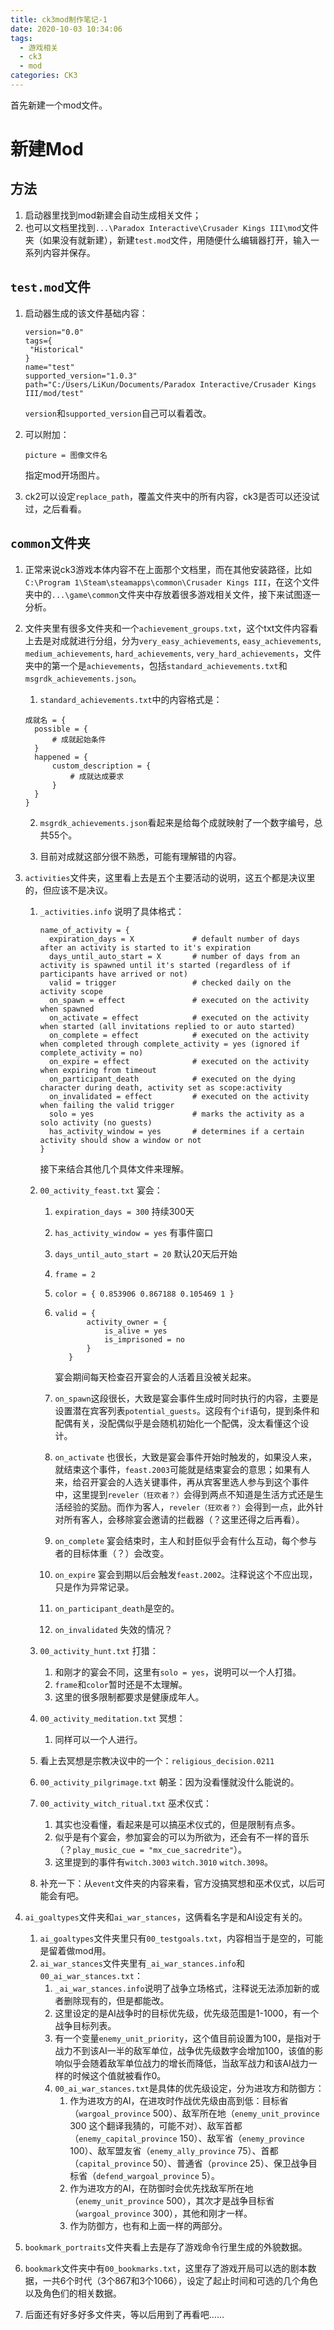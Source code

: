 ```yaml
---
title: ck3mod制作笔记-1
date: 2020-10-03 10:34:06
tags:
  - 游戏相关
  - ck3
  - mod
categories: CK3
---
```

首先新建一个mod文件。

<!--more-->

# 新建Mod

## 方法

1. 启动器里找到mod新建会自动生成相关文件；
2. 也可以文档里找到`...\Paradox Interactive\Crusader Kings III\mod`文件夹（如果没有就新建），新建`test.mod`文件，用随便什么编辑器打开，输入一系列内容并保存。

## `test.mod`文件

1. 启动器生成的该文件基础内容：

   ```
   version="0.0"
   tags={
   	"Historical"
   }
   name="test"
   supported_version="1.0.3"
   path="C:/Users/LiKun/Documents/Paradox Interactive/Crusader Kings III/mod/test"
   ```

   `version`和`supported_version`自己可以看着改。

2. 可以附加：

   ```
   picture = 图像文件名
   ```

   指定mod开场图片。

3. ck2可以设定`replace_path`，覆盖文件夹中的所有内容，ck3是否可以还没试过，之后看看。

## `common`文件夹

1. 正常来说ck3游戏本体内容不在上面那个文档里，而在其他安装路径，比如`C:\Program 1\Steam\steamapps\common\Crusader Kings III`，在这个文件夹中的`...\game\common`文件夹中存放着很多游戏相关文件，接下来试图逐一分析。

2. 文件夹里有很多文件夹和一个`achievement_groups.txt`，这个txt文件内容看上去是对成就进行分组，分为`very_easy_achievements`, `easy_achievements`, `medium_achievements`, `hard_achievements`, `very_hard_achievements`，文件夹中的第一个是`achievements`，包括`standard_achievements.txt`和`msgrdk_achievements.json`。

   1.  `standard_achievements.txt`中的内容格式是：

      ```
      成就名 = {
      	possible = {
      		# 成就起始条件
      	}
      	happened = {
      		custom_description = {
      			# 成就达成要求
      		}
      	}
      }
      ```

      

   2. `msgrdk_achievements.json`看起来是给每个成就映射了一个数字编号，总共55个。

   3. 目前对成就这部分很不熟悉，可能有理解错的内容。

3. `activities`文件夹，这里看上去是五个主要活动的说明，这五个都是决议里的，但应该不是决议。

   1. `_activities.info` 说明了具体格式：

      ```
      name_of_activity = {
      	expiration_days = X 			# default number of days after an activity is started to it's expiration
      	days_until_auto_start = X 		# number of days from an activity is spawned until it's started (regardless of if participants have arrived or not)
      	valid = trigger					# checked daily on the activity scope
      	on_spawn = effect 				# executed on the activity when spawned
      	on_activate = effect			# executed on the activity when started (all invitations replied to or auto started)
      	on_complete = effect			# executed on the activity when completed through complete_activity = yes (ignored if complete_activity = no)
      	on_expire = effect				# executed on the activity when expiring from timeout
      	on_participant_death			# executed on the dying character during death, activity set as scope:activity
      	on_invalidated = effect			# executed on the activity when failing the valid trigger	
      	solo = yes						# marks the activity as a solo activity (no guests)
      	has_activity_window = yes		# determines if a certain activity should show a window or not
      }
      ```

      接下来结合其他几个具体文件来理解。

   2. `00_activity_feast.txt` 宴会：

      1. `expiration_days = 300` 持续300天

      2. `has_activity_window = yes` 有事件窗口

      3. `days_until_auto_start = 20` 默认20天后开始

      4. `frame = 2`

      5. `color = { 0.853906 0.867188 0.105469 1 }`

      6. ```
         valid = {
         		activity_owner = {
         			is_alive = yes
         			is_imprisoned = no
         		}
         	}
         ```

         宴会期间每天检查召开宴会的人活着且没被关起来。

      7. `on_spawn`这段很长，大致是宴会事件生成时同时执行的内容，主要是设置潜在宾客列表`potential_guests`。这段有个`if`语句，提到条件和配偶有关，没配偶似乎是会随机初始化一个配偶，没太看懂这个设计。

      8. `on_activate` 也很长，大致是宴会事件开始时触发的，如果没人来，就结束这个事件，`feast.2003`可能就是结束宴会的意思；如果有人来，给召开宴会的人选关键事件，再从宾客里选人参与到这个事件中，这里提到`reveler（狂欢者？）`会得到两点不知道是生活方式还是生活经验的奖励。而作为客人，`reveler（狂欢者？）`会得到一点，此外针对所有客人，会移除宴会邀请的拦截器（？这里还得之后再看）。

      9. `on_complete` 宴会结束时，主人和封臣似乎会有什么互动，每个参与者的目标体重（？）会改变。

      10. `on_expire` 宴会到期以后会触发`feast.2002`。注释说这个不应出现，只是作为异常记录。

      11. `on_participant_death`是空的。

      12. `on_invalidated` 失效的情况？

   3. `00_activity_hunt.txt` 打猎：

      1. 和刚才的宴会不同，这里有`solo = yes`，说明可以一个人打猎。
      2. `frame`和`color`暂时还是不太理解。
      3. 这里的很多限制都要求是健康成年人。

   4. `00_activity_meditation.txt` 冥想：

      1. 同样可以一个人进行。
   2. 看上去冥想是宗教决议中的一个：`religious_decision.0211`
   
   5. `00_activity_pilgrimage.txt` 朝圣：因为没看懂就没什么能说的。
   
   6. `00_activity_witch_ritual.txt` 巫术仪式：
   
      1. 其实也没看懂，看起来是可以搞巫术仪式的，但是限制有点多。
      2. 似乎是有个宴会，参加宴会的可以为所欲为，还会有不一样的音乐（？`play_music_cue = "mx_cue_sacredrite"`）。
      3. 这里提到的事件有`witch.3003` `witch.3010` `witch.3098`。
   
   7. 补充一下：从`event`文件夹的内容来看，官方没搞冥想和巫术仪式，以后可能会有吧。
   
4. `ai_goaltypes`文件夹和`ai_war_stances`，这俩看名字是和AI设定有关的。

   1. `ai_goaltypes`文件夹里只有`00_testgoals.txt`，内容相当于是空的，可能是留着做mod用。
   2. `ai_war_stances`文件夹里有`_ai_war_stances.info`和`00_ai_war_stances.txt`：
      1. `_ai_war_stances.info`说明了战争立场格式，注释说无法添加新的或者删除现有的，但是都能改。
      2. 这里设定的是AI战争时的目标优先级，优先级范围是1-1000，有一个战争目标列表。
      3. 有一个变量`enemy_unit_priority`，这个值目前设置为100，是指对于战力不到该AI一半的敌军单位，战争优先级数字会增加100，该值的影响似乎会随着敌军单位战力的增长而降低，当敌军战力和该AI战力一样的时候这个值就被看作0。
      4. `00_ai_war_stances.txt`是具体的优先级设定，分为进攻方和防御方：
         1. 作为进攻方的AI，在进攻时作战优先级由高到低：目标省（`wargoal_province` 500）、敌军所在地（`enemy_unit_province` 300 这个翻译我猜的，可能不对）、敌军首都（`enemy_capital_province` 150）、敌军省（`enemy_province` 100）、敌军盟友省（`enemy_ally_province` 75）、首都（`capital_province` 50）、普通省（`province` 25）、保卫战争目标省（`defend_wargoal_province` 5）。
         2. 作为进攻方的AI，在防御时会优先找敌军所在地（`enemy_unit_province` 500），其次才是战争目标省（`wargoal_province` 300），其他和刚才一样。
         3. 作为防御方，也有和上面一样的两部分。

5. `bookmark_portraits`文件夹看上去是存了游戏命令行里生成的外貌数据。

6. `bookmark`文件夹中有`00_bookmarks.txt`，这里存了游戏开局可以选的剧本数据，一共6个时代（3个867和3个1066），设定了起止时间和可选的几个角色以及角色们的相关数据。

7. 后面还有好多好多文件夹，等以后用到了再看吧......

